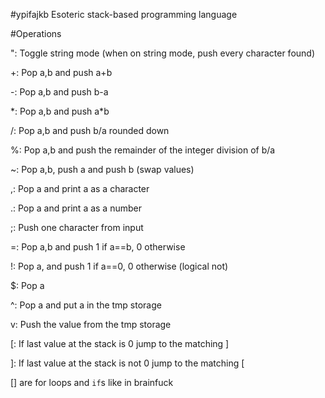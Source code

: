 #ypifajkb
Esoteric stack-based programming language

#Operations

": Toggle string mode (when on string mode, push every character found)

+: Pop a,b and push a+b

-: Pop a,b and push b-a

\*: Pop a,b and push a\*b

/: Pop a,b and push b/a rounded down

%: Pop a,b and push the remainder of the integer division of b/a

~: Pop a,b, push a and push b (swap values)

,: Pop a and print a as a character

.: Pop a and print a as a number

;: Push one character from input

=: Pop a,b and push 1 if a==b, 0 otherwise

!: Pop a, and push 1 if a==0, 0 otherwise (logical not)

$: Pop a

^: Pop a and put a in the tmp storage

v: Push the value from the tmp storage

[: If last value at the stack is 0 jump to the matching ]

]: If last value at the stack is not 0 jump to the matching [

[] are for loops and `if`s like in brainfuck
